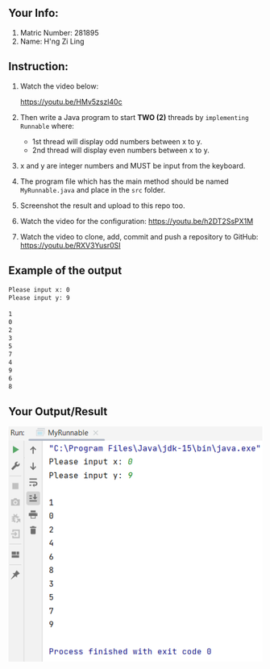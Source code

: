 ## Your Info:
1. Matric Number: 281895
1. Name: H'ng Zi Ling

## Instruction:

1. Watch the video below:

   https://youtu.be/HMv5zszl40c

1. Then write a Java program to start __TWO (2)__ threads by `implementing Runnable` where:
    * 1st thread will display odd numbers between x to y.
    * 2nd thread will display even numbers between x to y.

1. x and y are integer numbers and MUST be input from the keyboard.

1. The program file which has the main method should be named `MyRunnable.java` and place in the `src` folder.

1. Screenshot the result and upload to this repo too.

1. Watch the video for the configuration: https://youtu.be/h2DT2SsPX1M
1. Watch the video to clone, add, commit and push a repository to GitHub: https://youtu.be/RXV3Yusr0SI

## Example of the output
```
Please input x: 0
Please input y: 9

1
0
2
3
5
7
4
9
6
8
```

## Your Output/Result

![Tutorial05-ThreadOddEven](images/Tutorial05-ThreadOddEven.png)

